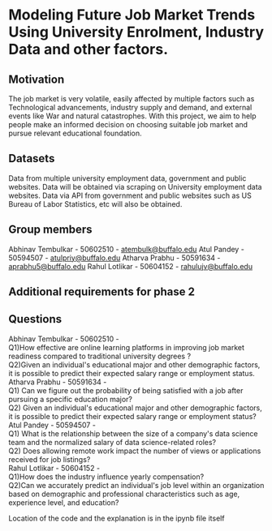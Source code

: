 # Modeling Future Job Market Trends Using University Enrolment, Industry Data and other factors.

## Motivation
The job market is very volatile, easily affected by multiple factors such as Technological advancements, industry supply and demand, and external events like War and natural catastrophes. With this project, we aim to help people make an informed decision on choosing suitable job market and pursue relevant educational foundation. 

## Datasets 
Data from multiple university employment data, government and public websites. Data will be obtained via scraping on University employment data websites. Data via API from government and public websites such as US Bureau of Labor Statistics, etc will also be obtained.

## Group members
Abhinav Tembulkar - 50602510 - atembulk@buffalo.edu
Atul Pandey - 50594507 - atulpriy@buffalo.edu
Atharva Prabhu - 50591634 - aprabhu5@buffalo.edu
Rahul Lotlikar - 50604152 - rahulujv@buffalo.edu

## Additional requirements for phase 2
## Questions
Abhinav Tembulkar - 50602510 -<br>
Q1)How effective are online learning platforms in improving job market readiness compared to traditional university degrees ?<br>
Q2)Given an individual's educational major and other demographic factors, it is possible to predict their expected salary range or employment status.
<br>
Atharva Prabhu - 50591634 -<br>
Q1) Can we figure out the probability of being satisfied with a job after pursuing a specific education major?<br>
Q2) Given an individual's educational major and other demographic factors, it is possible to predict their expected salary range or employment status? 
<br>
Atul Pandey - 50594507 -<br>
Q1) What is the relationship between the size of a company's data science team and the normalized salary of data science-related roles? <br>
Q2) Does allowing remote work impact the number of views or applications received for job listings?
<br>
Rahul Lotlikar - 50604152 -<br>
Q1)How does the industry influence yearly compensation?<br>
Q2)Can we accurately predict an individual's job level within an organization based on demographic and professional characteristics such as age, experience level, and education?

Location of the code and the explanation is in the ipynb file itself 
